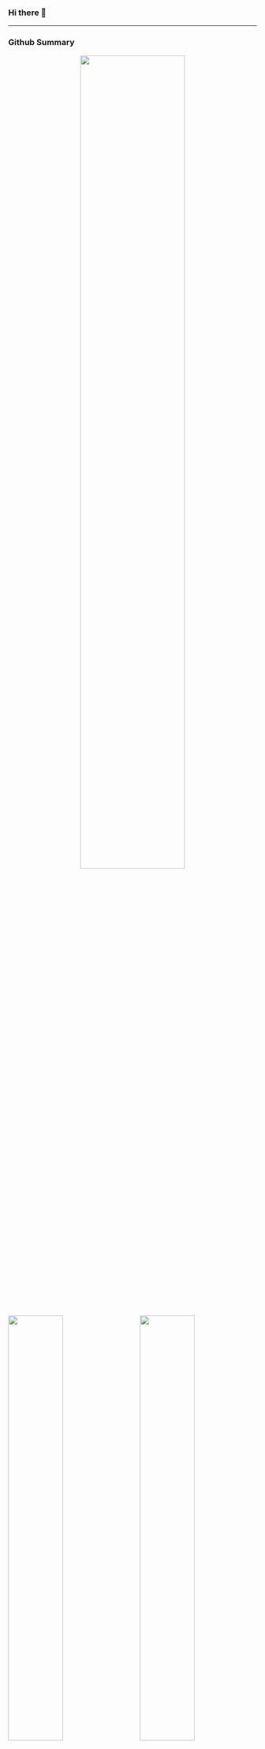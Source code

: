 ### Hi there 👋

<hr/>

### Github Summary

<div style="text-align:center">
<img src="https://github-readme-streak-stats.herokuapp.com/?user=amaandalau&theme=dark&hide_border=true" width=65%/>
</div>

 <br/>
<img src="https://github-readme-stats.vercel.app/api/top-langs/?username=amaandalau&theme=dark&show_icons=true&hide_border=true&layout=compact" width=47% align=left>
<img src="https://github-readme-stats.vercel.app/api?username=amaandalau&theme=dark&show_icons=true&hide_border=true&count_private=true" align=right width=47% >  

